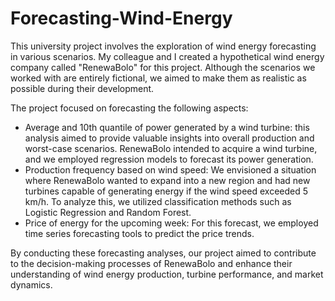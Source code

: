 # Forecasting-Wind-Energy
This university project involves the exploration of wind energy forecasting in various scenarios. My colleague and I created a hypothetical wind energy company called "RenewaBolo" for this project. Although the scenarios we worked with are entirely fictional, we aimed to make them as realistic as possible during their development.

The project focused on forecasting the following aspects:

- Average and 10th quantile of power generated by a wind turbine: this analysis aimed to provide valuable insights into overall production and worst-case scenarios. RenewaBolo intended to acquire a wind turbine, and we employed regression models to forecast its power generation.
- Production frequency based on wind speed: We envisioned a situation where RenewaBolo wanted to expand into a new region and had new turbines capable of generating energy if the wind speed exceeded 5 km/h. To analyze this, we utilized classification methods such as Logistic Regression and Random Forest.
- Price of energy for the upcoming week: For this forecast, we employed time series forecasting tools to predict the price trends.

By conducting these forecasting analyses, our project aimed to contribute to the decision-making processes of RenewaBolo and enhance their understanding of wind energy production, turbine performance, and market dynamics.
